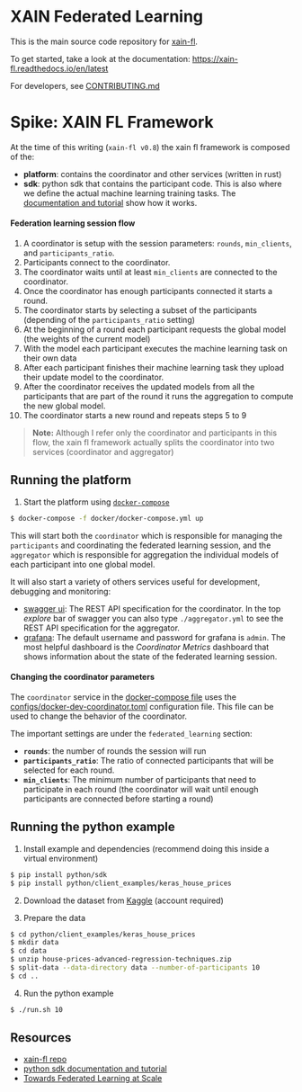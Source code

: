 # XAIN Federated Learning

This is the main source code repository for [xain-fl](https://www.xain.io/).

To get started, take a look at the documentation: https://xain-fl.readthedocs.io/en/latest

For developers, see [CONTRIBUTING.md](./CONTRIBUTING.md)


# Spike: XAIN FL Framework

At the time of this writing (`xain-fl v0.8`) the xain fl framework is composed
of the:
- **platform**: contains the coordinator and other services (written in rust)
- **sdk**: python sdk that contains the participant code. This is also where we
  define the actual machine learning training tasks. The [documentation and
  tutorial](https://xain-fl.readthedocs.io/projects/xain-sdk/en/latest/tutorial.html)
  show how it works.

#### Federation learning session flow

1. A coordinator is setup with the session parameters: `rounds`, `min_clients`,
   and `participants_ratio`.
2. Participants connect to the coordinator.
3. The coordinator waits until at least `min_clients` are connected to the
   coordinator.
4. Once the coordinator has enough participants connected it starts a round.
5. The coordinator starts by selecting a subset of the participants (depending
   of the `participants_ratio` setting)
6. At the beginning of a round each participant requests the global model (the
   weights of the current model)
7. With the model each participant executes the machine learning task on their
   own data
8. After each participant finishes their machine learning task they upload
   their update model to the coordinator.
9. After the coordinator receives the updated models from all the participants
   that are part of the round it runs the aggregation to compute the new global
   model.
10. The coordinator starts a new round and repeats steps 5 to 9

> **Note:** Although I refer only the coordinator and participants in this flow,
the xain fl framework actually splits the coordinator into two services
(coordinator and aggregator)



## Running the platform

1. Start the platform using
   [`docker-compose`](https://github.com/keyko-io/xain-fl/blob/master/docker/docker-compose.yml)

```bash
$ docker-compose -f docker/docker-compose.yml up
```

This will start both the `coordinator` which is responsible for managing the
`participants` and coordinating the federated learning session, and the
`aggregator` which is responsible for aggregation the individual models of each
participant into one global model.

It will also start a variety of others services useful for development,
debugging and monitoring:
- [swagger ui](http://localhost:80): The REST API specification for the
  coordinator. In the top _explore_ bar of swagger you can also type
  `./aggregator.yml` to see the REST API specification for the aggregator.
- [grafana](http://localhost:3000/dashboards): The default username and
  password for grafana is `admin`. The most helpful dashboard is the
  _Coordinator Metrics_ dashboard that shows information about the state of the
  federated learning session.

#### Changing the coordinator parameters

The `coordinator` service in the [docker-compose
file](https://github.com/keyko-io/xain-fl/blob/master/docker/docker-compose.yml)
uses the
[configs/docker-dev-coordinator.toml](https://github.com/keyko-io/xain-fl/blob/master/configs/docker-dev-coordinator.toml)
configuration file. This file can be used to change the behavior of the
coordinator.

The important settings are under the `federated_learning` section:
- **`rounds`**: the number of rounds the session will run
- **`participants_ratio`**: The ratio of connected participants that will be
  selected for each round.
- **`min_clients`**: The minimum number of participants that need to participate
  in each round (the coordinator will wait until enough participants are
  connected before starting a round)


## Running the python example

1. Install example and dependencies (recommend doing this inside a virtual
   environment)

```bash
$ pip install python/sdk
$ pip install python/client_examples/keras_house_prices
```

2. Download the dataset from
   [Kaggle](https://www.kaggle.com/c/house-prices-advanced-regression-techniques/data)
   (account required)

3. Prepare the data

```bash
$ cd python/client_examples/keras_house_prices
$ mkdir data
$ cd data
$ unzip house-prices-advanced-regression-techniques.zip
$ split-data --data-directory data --number-of-participants 10
$ cd ..
```

4. Run the python example

```bash
$ ./run.sh 10
```

## Resources

- [xain-fl repo](https://github.com/xainag/xain-fl)
- [python sdk documentation and
  tutorial](https://xain-fl.readthedocs.io/projects/xain-sdk/en/latest/tutorial.html)
- [Towards Federated Learning at Scale](https://arxiv.org/pdf/1902.01046.pdf)
